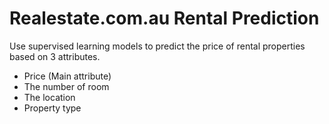 # Realestate.com.au Rental Prediction

Use supervised learning models to predict the price of rental properties based on 3 attributes.
 - Price (Main attribute)
 - The number of room
 - The location
 - Property type
